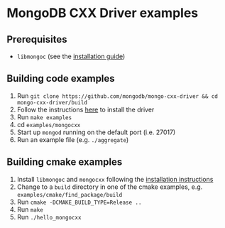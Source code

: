 # MongoDB CXX Driver examples

## Prerequisites

* `libmongoc` (see the [installation guide](http://mongoc.org/libmongoc/current/installing.html))

## Building code examples

1. Run `git clone https://github.com/mongodb/mongo-cxx-driver && cd mongo-cxx-driver/build`
2. Follow the instructions [here](https://mongodb.github.io/mongo-cxx-driver/mongocxx-v3/installation/) to install the driver
3. Run `make examples`
4. cd `examples/mongocxx`
5. Start up `mongod` running on the default port (i.e. 27017)
6. Run an example file (e.g. `./aggregate`)

## Building cmake examples

1. Install `libmongoc` and `mongocxx` following the [installation
   instructions](https://mongodb.github.io/mongo-cxx-driver/mongocxx-v3/installation/)
2. Change to a `build` directory in one of the cmake examples, e.g.
   `examples/cmake/find_package/build`
3. Run `cmake -DCMAKE_BUILD_TYPE=Release ..`
4. Run `make`
5. Run `./hello_mongocxx`
